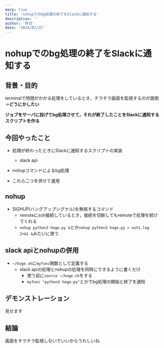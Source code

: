```yaml
---
marp: true
title: 'nohupでのbg処理の終了をSlackに通知する'
description: ''
author: '昨日'
date: '2024/07/25'
---
```

<!--
headingDivider: 2
-->

# nohupでのbg処理の終了をSlackに通知する

## 背景・目的
terminalで時間がかかる処理をしているとき，チラチラ画面を監視するのが面倒
->**どうにかしたい**

**ジョブをサーバに投げてbg処理させて，それが終了したことをSlackに通知するスクリプトを作る**

## 今回やったこと
- 処理が終わったときにSlackに通知するスクリプトの実装
    - slack api

- nohupコマンドによるbg処理

- これら二つを併せて運用

## nohup
- SIGHUP(ハングアップシグナル)を無視するコマンド
    - remoteにssh接続しているとき，接続を切断してもremoteで処理を続けてくれる
    - `nohup python3 hoge.py &`とか`nohup python3 hoge.py > out1.log 2>&1 &`みたいに使う

## slack apiとnohupの併用
- `~/hoge.sh`に`myfunc`関数として定義する
    - slack apiの処理とnohupの処理を同時にできるように書くだけ
        - 使う前に`source ~/hoge.sh`をする
        - `myfunc "python3 hoge.py"`とかでbg処理の開始と終了を通知

## デモンストレーション
見せます

## 結論
画面をチラチラ監視しないでいいからうれしいね